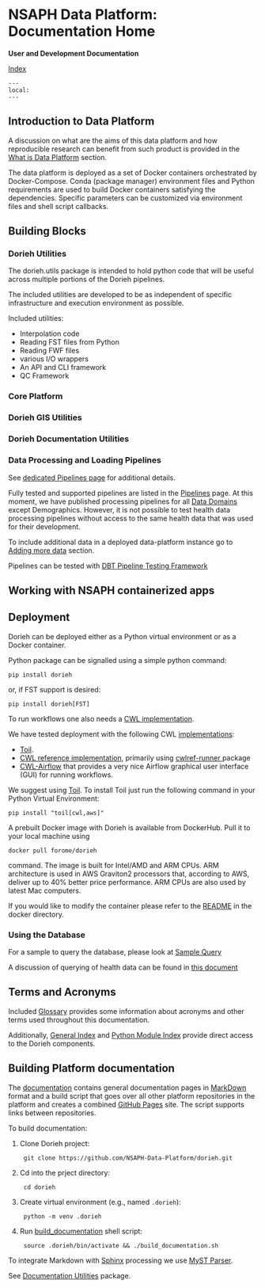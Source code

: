 # NSAPH Data Platform: Documentation Home
 **User and Development Documentation**

 [Index](genindex)

```{contents}
---
local:
---
```

## Introduction to Data Platform

<!-- section Dorieh overview from README -->


A discussion on what are the aims of this data platform and how reproducible 
research can benefit from such product is provided in the
[What is Data Platform](rationale) section.

The data platform is deployed as a set of Docker containers orchestrated by
Docker-Compose. Conda (package manager) environment files and Python
requirements are used to build Docker containers satisfying the dependencies.
Specific parameters can be customized via environment files and shell script
callbacks.

## Building Blocks
        

### Dorieh Utilities

<!-- section Overview of Utilities from dorieh.utils -->


The dorieh.utils package is intended to hold python 
code that will be useful
across multiple portions of the Dorieh pipelines.

The included utilities are developed to be as independent of
specific infrastructure and execution environment as possible.

Included utilities:

* Interpolation code
* Reading FST files from Python [](members/pyfst)
* Reading FWF files [](members/fwf)
* various I/O wrappers [](members/io_utils)
* An API and CLI framework [](members/context)
* QC Framework



<!-- end of section overview of utilities from dorieh.utils -->

### Core Platform

<!-- section Core platform overview from dorieh.platform -->


### Dorieh GIS Utilities

<!-- section GIS Library Overview from dorieh.gis -->


### Dorieh Documentation Utilities

<!-- section Documentation utilities overview from dorieh.docutils -->



### Data Processing and Loading Pipelines

See [dedicated Pipelines page](pipelines) for additional details.

Fully tested and supported pipelines are listed in the
[Pipelines](pipelines) page. At this moment, we have published processing
pipelines for all [Data Domains](domains) except Demographics. However,
it is not possible to test health data processing pipelines without
access to the same health data that was used for their development.

To include additional data in a deployed data-platform instance 
go to [Adding more data](adding_data) section.

Pipelines can be tested with
[DBT Pipeline Testing Framework](DBT)

## Working with NSAPH containerized apps

<!-- section Introduction from dorieh.AppPipelineGenerator -->


## Deployment

Dorieh can be deployed either as a Python virtual environment or as a Docker container.

Python package can be signalled using a simple python command:

    pip install dorieh

or, if FST support is desired:

    pip install dorieh[FST]
                      
To run workflows one also needs a [CWL implementation](https://www.commonwl.org/implementations/).

We have tested deployment with the following CWL [implementations](https://www.commonwl.org/implementations/):

* [Toil](https://toil.readthedocs.io/en/latest/running/cwl.html).
* [CWL reference implementation](https://github.com/common-workflow-language/cwltool),
  primarily using [cwlref-runner ](https://pypi.org/project/cwlref-runner/) package
* [CWL-Airflow](https://cwl-airflow.readthedocs.io/en/latest/) that provides a very nice
  Airflow graphical user interface (GUI) for running workflows.

We suggest using [Toil](https://toil.ucsc-cgl.org/). To install Toil just run the following command
in your Python Virtual Environment:

    pip install "toil[cwl,aws]"

A prebuilt Docker image with Dorieh is available from DockerHub. Pull it to your local
machine using

    docker pull forome/dorieh

command. The image is built for Intel/AMD and ARM CPUs. ARM architecture is used in AWS Graviton2
processors that, according to AWS, deliver up to 40% better price performance. ARM CPUs are also used
by latest Mac computers.

If you would like to modify the container please refer to the [README](../docker/README.md) in the docker directory.


### Using the Database

For a sample to query the database, please look at
[Sample Query](SampleQuery)

A discussion of querying of health data can be found in 
[this document](QueringMedicaid)

## Terms and Acronyms 

Included 
[Glossary](glossary.md) provides some information about
acronyms and other terms used throughout this documentation.

Additionally, [General Index](genindex) and [Python Module Index](modindex) 
provide direct access to the Dorieh components. 


## Building Platform documentation

The [documentation](https://nsaph-data-platform.github.io/dorieh/)
contains general documentation pages in 
[MarkDown](https://www.markdownguide.org/) 
format and a build script that goes over all other platform 
repositories in the platform
and creates a combined [GitHub Pages](https://pages.github.com/) site.
The script supports links between repositories. 

To build documentation:

1. Clone Dorieh project:

        git clone https://github.com/NSAPH-Data-Platform/dorieh.git
2. Cd into the prject directory:

        cd dorieh
3. Create virtual environment (e.g., named `.dorieh`):

        python -m venv .dorieh
4. Run [build_documentation](https://github.com/NSAPH-Data-Platform/dorieh/blob/main/build_documentation.sh) shell script:

        source .dorieh/bin/activate && ./build_documentation.sh

To integrate Markdown with [Sphinx](https://www.sphinx-doc.org/en/master/) 
processing we use [MyST Parser](https://jupyterbook.org/en/stable/content/myst.html). 

See [Documentation Utilities](docutils) package. 

